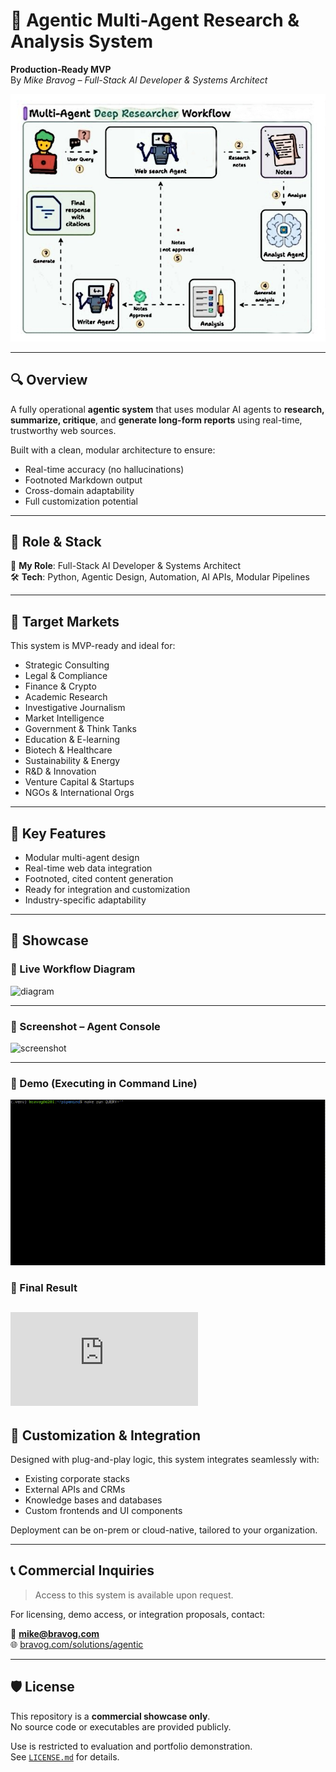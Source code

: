 # 🧠 Agentic Multi-Agent Research & Analysis System

**Production-Ready MVP**  
By *Mike Bravog – Full-Stack AI Developer & Systems Architect*


![Agentic Multi-Agent Research](https://github.com/mikeninerbravog-showcase/agentic-multi-agent-research/raw/main/assets/image_original.png)


---

## 🔍 Overview

A fully operational **agentic system** that uses modular AI agents to **research, summarize, critique**, and **generate long-form reports** using real-time, trustworthy web sources.

Built with a clean, modular architecture to ensure:
- Real-time accuracy (no hallucinations)
- Footnoted Markdown output
- Cross-domain adaptability
- Full customization potential

---

## 🧠 Role & Stack

👤 **My Role**: Full-Stack AI Developer & Systems Architect  
🛠️ **Tech**: Python, Agentic Design, Automation, AI APIs, Modular Pipelines

---

## 💼 Target Markets

This system is MVP-ready and ideal for:

- Strategic Consulting
- Legal & Compliance
- Finance & Crypto
- Academic Research
- Investigative Journalism
- Market Intelligence
- Government & Think Tanks
- Education & E-learning
- Biotech & Healthcare
- Sustainability & Energy
- R&D & Innovation
- Venture Capital & Startups
- NGOs & International Orgs

---

## 🎯 Key Features

- Modular multi-agent design
- Real-time web data integration
- Footnoted, cited content generation
- Ready for integration and customization
- Industry-specific adaptability

---

## 📸 Showcase

### 🔹 Live Workflow Diagram

![diagram](./images/agentic-diagram.png)

---

### 🔹 Screenshot – Agent Console

![screenshot](./images/screenshot-dashboard.png)

---

### 🔹 Demo (Executing in Command Line)

![Demo](https://github.com/mikeninerbravog-showcase/agentic-multi-agent-research/raw/main/assets/21-51.gif)


### 🔹 Final Result

![PDF](https://github.com/mikeninerbravog-showcase/agentic-multi-agent-research/blob/main/final_response.pdf)
---

## 🧩 Customization & Integration

Designed with plug-and-play logic, this system integrates seamlessly with:

- Existing corporate stacks
- External APIs and CRMs
- Knowledge bases and databases
- Custom frontends and UI components

Deployment can be on-prem or cloud-native, tailored to your organization.

---

## 📞 Commercial Inquiries

> Access to this system is available upon request.

For licensing, demo access, or integration proposals, contact:

📧 **mike@bravog.com**  
🌐 [bravog.com/solutions/agentic](https://bravog.com/solutions/agentic)

---

## 🛡️ License

This repository is a **commercial showcase only**.  
No source code or executables are provided publicly.

Use is restricted to evaluation and portfolio demonstration.  
See [`LICENSE.md`](./LICENSE.md) for details.
